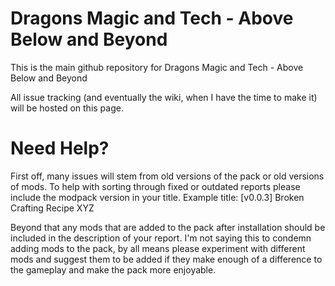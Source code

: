 Dragons Magic and Tech - Above Below and Beyond
=====
This is the main github repository for Dragons Magic and Tech - Above Below and Beyond

All issue tracking (and eventually the wiki, when I have the time to make it) will be hosted on this page.

Need Help?
=====
First off, many issues will stem from old versions of the pack or old versions of mods. To help with sorting through fixed or outdated reports please include the modpack version in your title.
Example title: [v0.0.3] Broken Crafting Recipe XYZ

Beyond that any mods that are added to the pack after installation should be included in the description of your report. I'm not saying this to condemn adding mods to the pack, by all means please experiment with different mods and suggest them to be added if they make enough of a difference to the gameplay and make the pack more enjoyable.